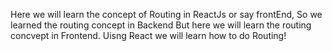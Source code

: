 Here we will learn the concept of Routing in ReactJs or say frontEnd, So we learned the routing concept in Backend 
But here we will learn the routing concvept in Frontend. Uisng React we will learn how to do Routing!
 